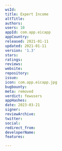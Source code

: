 ```yaml
---
wsId: 
title: Expert Income
altTitle: 
authors: 
users: 10
appId: com.app.eicapp
appCountry: 
released: 2021-01-11
updated: 2021-01-11
version: '1.3'
stars: 
ratings: 
reviews: 
website: 
repository: 
issue: 
icon: com.app.eicapp.jpg
bugbounty: 
meta: removed
verdict: fewusers
appHashes: 
date: 2023-03-21
signer: 
reviewArchive: 
twitter: 
social: 
redirect_from: 
developerName: 
features: 

---
```


